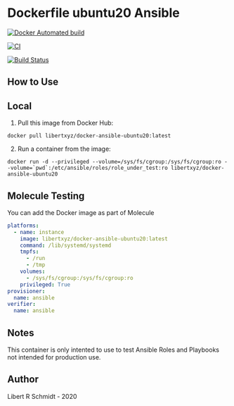 # Dockerfile ubuntu20 Ansible

[![Docker Automated build](https://img.shields.io/docker/automated/libertxyz/docker-ansible-ubuntu20.svg?maxAge=2592000)](https://hub.docker.com/r/libertxyz/docker-ansible-ubuntu20)


[![CI](https://github.com/libert-xyz/docker-ansible-ubuntu20/workflows/Build/badge.svg?branch=master&event=push)](https://github.com/libert-xyz/docker-ansible-ubuntu20/actions?query=workflow%3ABuild)

[![Build Status](https://travis-ci.com/libert-xyz/docker-ansible-ubuntu20.svg?branch=master)](https://travis-ci.com/libert-xyz/docker-ansible-ubuntu20)

## How to Use

## Local

  1. Pull this image from Docker Hub:

  `docker pull libertxyz/docker-ansible-ubuntu20:latest`

  2. Run a container from the image:

  ```docker run -d --privileged --volume=/sys/fs/cgroup:/sys/fs/cgroup:ro --volume=`pwd`:/etc/ansible/roles/role_under_test:ro libertxyz/docker-ansible-ubuntu20```

## Molecule Testing

You can add the Docker image as part of Molecule

```yaml
platforms:
  - name: instance
    image: libertxyz/docker-ansible-ubuntu20:latest
    command: /lib/systemd/systemd
    tmpfs:
      - /run
      - /tmp
    volumes:
      - /sys/fs/cgroup:/sys/fs/cgroup:ro
    privileged: True
provisioner:
  name: ansible
verifier:
  name: ansible
```

## Notes

This container is only intented to use to test Ansible Roles and Playbooks not intended for production use.

## Author

Libert R Schmidt - 2020